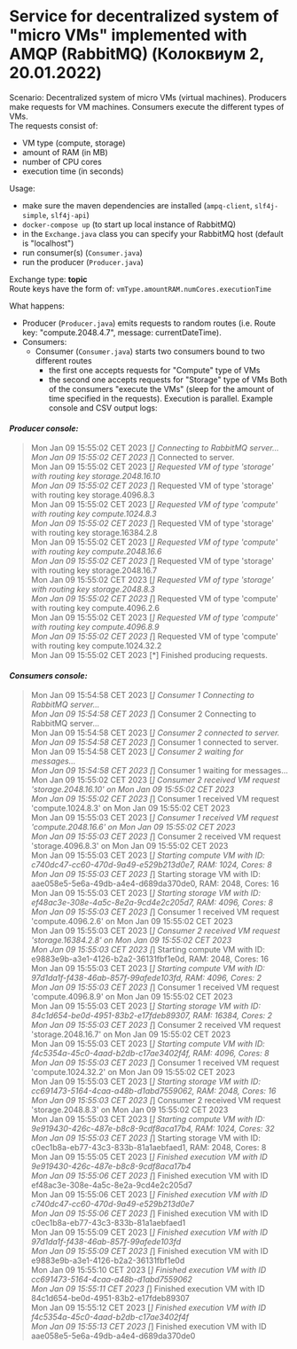 # Service for decentralized system of "micro VMs" implemented with AMQP (RabbitMQ) (Колоквиум 2, 20.01.2022)

Scenario: Decentralized system of micro VMs (virtual machines). Producers make requests for VM machines. Consumers 
execute the different types of VMs.  
The requests consist of:
- VM type (compute, storage)
- amount of RAM (in MB)
- number of CPU cores
- execution time (in seconds)

Usage:

- make sure the maven dependencies are installed (`ampq-client`, `slf4j-simple`, `slf4j-api`)
- `docker-compose up` (to start up local instance of RabbitMQ)
- in the `Exchange.java` class you can specify your RabbitMQ host (default is "localhost")
- run consumer(s) (`Consumer.java`)
- run the producer (`Producer.java`)

Exchange type: **topic**  
Route keys have the form of: `vmType.amountRAM.numCores.executionTime`

What happens:

- Producer (`Producer.java`) emits requests to random routes (i.e. Route key: "compute.2048.4.7", message:
  currentDateTime).
- Consumers:
    - Consumer (`Consumer.java`) starts two consumers bound to two different routes
      - the first one accepts requests for "Compute" type of VMs
      - the second one accepts requests for "Storage" type of VMs
Both of the consumers "execute the VMs" (sleep for the amount of time specified in the requests).
Execution is parallel.
Example console and CSV output logs:

#### *Producer console:*
> Mon Jan 09 15:55:02 CET 2023 [*] Connecting to RabbitMQ server...  
Mon Jan 09 15:55:02 CET 2023 [*] Connected to server.  
Mon Jan 09 15:55:02 CET 2023 [*] Requested VM of type 'storage' with routing key storage.2048.16.10  
Mon Jan 09 15:55:02 CET 2023 [*] Requested VM of type 'storage' with routing key storage.4096.8.3  
Mon Jan 09 15:55:02 CET 2023 [*] Requested VM of type 'compute' with routing key compute.1024.8.3  
Mon Jan 09 15:55:02 CET 2023 [*] Requested VM of type 'storage' with routing key storage.16384.2.8  
Mon Jan 09 15:55:02 CET 2023 [*] Requested VM of type 'compute' with routing key compute.2048.16.6  
Mon Jan 09 15:55:02 CET 2023 [*] Requested VM of type 'storage' with routing key storage.2048.16.7  
Mon Jan 09 15:55:02 CET 2023 [*] Requested VM of type 'storage' with routing key storage.2048.8.3  
Mon Jan 09 15:55:02 CET 2023 [*] Requested VM of type 'compute' with routing key compute.4096.2.6  
Mon Jan 09 15:55:02 CET 2023 [*] Requested VM of type 'compute' with routing key compute.4096.8.9  
Mon Jan 09 15:55:02 CET 2023 [*] Requested VM of type 'compute' with routing key compute.1024.32.2  
Mon Jan 09 15:55:02 CET 2023 [*] Finished producing requests.  


#### *Consumers console:*
> Mon Jan 09 15:54:58 CET 2023 [*] Consumer 1 Connecting to RabbitMQ server...  
Mon Jan 09 15:54:58 CET 2023 [*] Consumer 2 Connecting to RabbitMQ server...  
Mon Jan 09 15:54:58 CET 2023 [*] Consumer 2 connected to server.  
Mon Jan 09 15:54:58 CET 2023 [*] Consumer 1 connected to server.  
Mon Jan 09 15:54:58 CET 2023 [*] Consumer 2 waiting for messages...  
Mon Jan 09 15:54:58 CET 2023 [*] Consumer 1 waiting for messages...  
Mon Jan 09 15:55:02 CET 2023 [*] Consumer 2 received VM request 'storage.2048.16.10' on Mon Jan 09 15:55:02 CET 2023  
Mon Jan 09 15:55:02 CET 2023 [*] Consumer 1 received VM request 'compute.1024.8.3' on Mon Jan 09 15:55:02 CET 2023  
Mon Jan 09 15:55:03 CET 2023 [*] Consumer 1 received VM request 'compute.2048.16.6' on Mon Jan 09 15:55:02 CET 2023  
Mon Jan 09 15:55:03 CET 2023 [*] Consumer 2 received VM request 'storage.4096.8.3' on Mon Jan 09 15:55:02 CET 2023  
Mon Jan 09 15:55:03 CET 2023 [*] Starting compute VM with ID: c740dc47-cc60-470d-9a49-e529b213d0e7, RAM: 1024, Cores: 8  
Mon Jan 09 15:55:03 CET 2023 [*] Starting storage VM with ID: aae058e5-5e6a-49db-a4e4-d689da370de0, RAM: 2048, Cores: 16  
Mon Jan 09 15:55:03 CET 2023 [*] Starting storage VM with ID: ef48ac3e-308e-4a5c-8e2a-9cd4e2c205d7, RAM: 4096, Cores: 8  
Mon Jan 09 15:55:03 CET 2023 [*] Consumer 1 received VM request 'compute.4096.2.6' on Mon Jan 09 15:55:02 CET 2023  
Mon Jan 09 15:55:03 CET 2023 [*] Consumer 2 received VM request 'storage.16384.2.8' on Mon Jan 09 15:55:02 CET 2023  
Mon Jan 09 15:55:03 CET 2023 [*] Starting compute VM with ID: e9883e9b-a3e1-4126-b2a2-36131fbf1e0d, RAM: 2048, Cores: 16  
Mon Jan 09 15:55:03 CET 2023 [*] Starting compute VM with ID: 97d1da1f-f438-46ab-857f-99afede103fd, RAM: 4096, Cores: 2  
Mon Jan 09 15:55:03 CET 2023 [*] Consumer 1 received VM request 'compute.4096.8.9' on Mon Jan 09 15:55:02 CET 2023  
Mon Jan 09 15:55:03 CET 2023 [*] Starting storage VM with ID: 84c1d654-be0d-4951-83b2-e17fdeb89307, RAM: 16384, Cores: 2  
Mon Jan 09 15:55:03 CET 2023 [*] Consumer 2 received VM request 'storage.2048.16.7' on Mon Jan 09 15:55:02 CET 2023  
Mon Jan 09 15:55:03 CET 2023 [*] Starting compute VM with ID: f4c5354a-45c0-4aad-b2db-c17ae3402f4f, RAM: 4096, Cores: 8  
Mon Jan 09 15:55:03 CET 2023 [*] Consumer 1 received VM request 'compute.1024.32.2' on Mon Jan 09 15:55:02 CET 2023  
Mon Jan 09 15:55:03 CET 2023 [*] Starting storage VM with ID: cc691473-5164-4caa-a48b-d1abd7559062, RAM: 2048, Cores: 16  
Mon Jan 09 15:55:03 CET 2023 [*] Consumer 2 received VM request 'storage.2048.8.3' on Mon Jan 09 15:55:02 CET 2023  
Mon Jan 09 15:55:03 CET 2023 [*] Starting compute VM with ID: 9e919430-426c-487e-b8c8-9cdf8aca17b4, RAM: 1024, Cores: 32  
Mon Jan 09 15:55:03 CET 2023 [*] Starting storage VM with ID: c0ec1b8a-eb77-43c3-833b-81a1aebfaed1, RAM: 2048, Cores: 8  
Mon Jan 09 15:55:05 CET 2023 [*] Finished execution VM with ID 9e919430-426c-487e-b8c8-9cdf8aca17b4  
Mon Jan 09 15:55:06 CET 2023 [*] Finished execution VM with ID ef48ac3e-308e-4a5c-8e2a-9cd4e2c205d7  
Mon Jan 09 15:55:06 CET 2023 [*] Finished execution VM with ID c740dc47-cc60-470d-9a49-e529b213d0e7  
Mon Jan 09 15:55:06 CET 2023 [*] Finished execution VM with ID c0ec1b8a-eb77-43c3-833b-81a1aebfaed1  
Mon Jan 09 15:55:09 CET 2023 [*] Finished execution VM with ID 97d1da1f-f438-46ab-857f-99afede103fd  
Mon Jan 09 15:55:09 CET 2023 [*] Finished execution VM with ID e9883e9b-a3e1-4126-b2a2-36131fbf1e0d  
Mon Jan 09 15:55:10 CET 2023 [*] Finished execution VM with ID cc691473-5164-4caa-a48b-d1abd7559062  
Mon Jan 09 15:55:11 CET 2023 [*] Finished execution VM with ID 84c1d654-be0d-4951-83b2-e17fdeb89307  
Mon Jan 09 15:55:12 CET 2023 [*] Finished execution VM with ID f4c5354a-45c0-4aad-b2db-c17ae3402f4f  
Mon Jan 09 15:55:13 CET 2023 [*] Finished execution VM with ID aae058e5-5e6a-49db-a4e4-d689da370de0  

